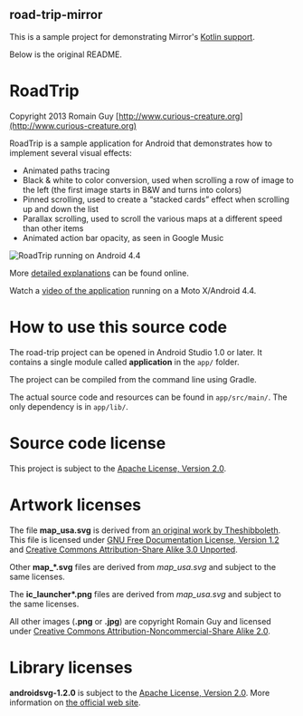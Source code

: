 ## road-trip-mirror
This is a sample project for demonstrating Mirror's [Kotlin support](http://jimulabs.com/2015/02/mirror-kotlin/).

Below is the original README.


RoadTrip
========

Copyright 2013 Romain Guy
[http://www.curious-creature.org](http://www.curious-creature.org)

RoadTrip is a sample application for Android that demonstrates how to implement several visual effects:

* Animated paths tracing
* Black & white to color conversion, used when scrolling a row of image to the left (the first image starts in B&W and turns into colors)
* Pinned scrolling, used to create a “stacked cards” effect when scrolling up and down the list
* Parallax scrolling, used to scroll the various maps at a different speed than other items
* Animated action bar opacity, as seen in Google Music

![RoadTrip running on Android 4.4](art/RoadTrip.png)

More [detailed explanations](http://www.curious-creature.org/2013/12/21/android-recipe-4-path-tracing) can be found online.

Watch a [video of the application](http://www.youtube.com/watch?v=-NxG3BE9QCg) running on a Moto X/Android 4.4.

How to use this source code
===========================

The road-trip project can be opened in Android Studio 1.0 or later. It contains a single module
called **application** in the `app/` folder.

The project can be compiled from the command line using Gradle.

The actual source code and resources can be found in `app/src/main/`. The only dependency is in `app/lib/`.

Source code license
===================

This project is subject to the [Apache License, Version 2.0](http://apache.org/licenses/LICENSE-2.0.html).

Artwork licenses
================

The file __map\_usa.svg__ is derived from [an original work by Theshibboleth](http://commons.wikimedia.org/wiki/File:Blank_US_Map.svg).
This file is licensed under [GNU Free Documentation License, Version 1.2](http://en.wikipedia.org/wiki/GNU_Free_Documentation_License) and [Creative Commons Attribution-Share Alike 3.0 Unported](http://creativecommons.org/licenses/by-sa/3.0/deed.en).

Other __map\_*.svg__ files are derived from _map_usa.svg_ and subject to the same licenses.

The __ic\_launcher*.png__ files are derived from _map_usa.svg_ and subject to the same licenses.

All other images (__.png__ or __.jpg__) are copyright Romain Guy and licensed under [Creative Commons Attribution-Noncommercial-Share Alike 2.0](http://creativecommons.org/licenses/by-nc-sa/2.0/deed.en).

Library licenses
================

__androidsvg-1.2.0__ is subject to the [Apache License, Version 2.0](http://apache.org/licenses/LICENSE-2.0.html).
More information on [the official web site](https://code.google.com/p/androidsvg/).
